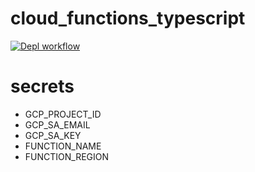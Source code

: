 # cloud_functions_typescript
[![Depl workflow](https://github.com/gw31415/cloud_functions_typescript/workflows/Deploy%20to%20Cloud%20Functions/badge.svg)](https://github.com/gw31415/cloud_functions_typescript/actions)

# secrets
* GCP_PROJECT_ID
* GCP_SA_EMAIL
* GCP_SA_KEY
* FUNCTION_NAME
* FUNCTION_REGION
